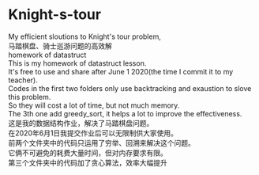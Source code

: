 # Knight-s-tour  
My efficient sloutions to Knight's tour problem,  
马踏棋盘、骑士巡游问题的高效解  
homework of datastruct  
This is my homework of datastruct lesson.  
It's free to use and share after June 1 2020(the time I commit it to my teacher).  
Codes in the first two folders only use backtracking and exaustion to slove this problem.  
So they will cost a lot of time, but not much memory.  
The 3th one add greedy_sort, it helps a lot to improve the effectiveness.  
这是我的数据结构作业，解决了马踏棋盘问题。  
在2020年6月1日我提交作业后可以无限制供大家使用。  
前两个文件夹中的代码只运用了穷举、回溯来解决这个问题。  
它俩不可避免的耗费大量时间，但对内存要求有限。  
第三个文件夹中的代码加了贪心算法，效率大幅提升
